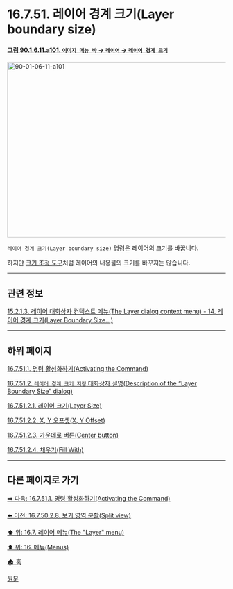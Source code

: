 # 16.7.51. 레이어 경계 크기(Layer boundary size)

<a id="90-01-06-11-a101"></a>

#### [그림 90.1.6.11.a101. `이미지 메뉴 바` → `레이어` → `레이어 경계 크기`](./90-01-06-11-layer_boundary_size.md#90-01-06-11-a101)
<img width="849" height="404" alt="90-01-06-11-a101" src="https://github.com/user-attachments/assets/e91009a8-c5e2-48a9-ad3d-27525520fbd0" />

`레이어 경계 크기(Layer boundary size)` 명령은 레이어의 크기를 바꿉니다.

하지만 [크기 조정 도구](./14-04-06-00-scale.md)처럼 레이어의 내용물의 크기를 바꾸지는 않습니다.

***

## 관련 정보

[15.2.1.3. 레이어 대화상자 컨텍스트 메뉴(The Layer dialog context menu) - 14. 레이어 경계 크기(Layer Boundary Size…)](./15-02-01-03-the_layer_dialog_context_menu.md#15-02-01-03-s14)

***

## 하위 페이지

[16.7.51.1. 명령 활성화하기(Activating the Command)](./16-07-51-01-activating_the_command.md)

[16.7.51.2. `레이어 경계 크기 지정` 대화상자 설명(Description of the “Layer Boundary Size” dialog)](./16-07-51-02-00-description_of_the_layer_boundary_size_dialog.md)

[16.7.51.2.1. 레이어 크기(Layer Size)](./16-07-51-02-01-layer_size.md)

[16.7.51.2.2. X, Y 오프셋(X, Y Offset)](./16-07-51-02-02-offset.md)

[16.7.51.2.3. 가운데로 버튼(Center button)](./16-07-51-02-03-center_button.md)

[16.7.51.2.4. 채우기(Fill With)](./16-07-51-02-04-fill_with.md)

***

## 다른 페이지로 가기

[➡️ 다음: 16.7.51.1. 명령 활성화하기(Activating the Command)](./16-07-51-01-activating_the_command.md)

[⬅️ 이전: 16.7.50.2.8. 보기 영역 분할(Split view)](./16-07-50-02-08-split_view.md)

[⬆️ 위: 16.7. 레이어 메뉴(The "Layer" menu)](./16-07-00-the-layer-menu.md)

[⬆️ 위: 16. 메뉴(Menus)](./16-00-menus.md)

[🏠 홈](./00-home.md)

[원문](https://docs.gimp.org/2.10/ko/gimp-layer-resize.html)